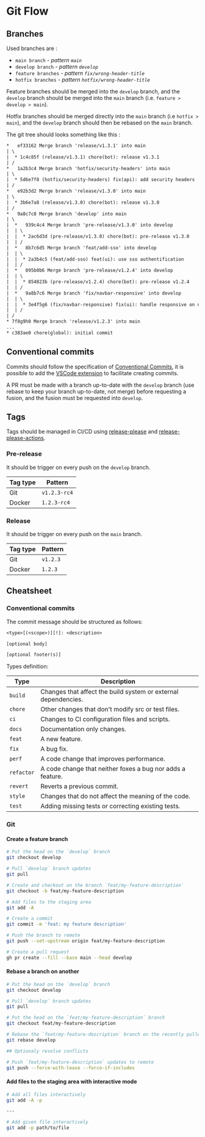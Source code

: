# Git Flow

## Branches

Used branches are :
- `main branch` *- pattern `main`*
- `develop branch` *- pattern `develop`*
- `feature branches` *- pattern `fix/wrong-header-title`*
- `hotfix branches` *- pattern `hotfix/wrong-header-title`*

Feature branches should be merged into the `develop` branch, and the `develop` branch should be merged into the `main` branch (i.e. `feature > develop > main`).

Hotfix branches should be merged directly into the `main` branch (i.e `hotfix > main`), and the `develop` branch should then be rebased on the `main` branch.

The git tree should looks something like this :

```txt
*   ef33162 Merge branch 'release/v1.3.1' into main
| \
|  * 1c4c85f (release/v1.3.1) chore(bot): release v1.3.1
| /
*   1a2b3c4 Merge branch 'hotfix/security-headers' into main
| \
|  * 5d6e7f8 (hotfix/security-headers) fix(api): add security headers
| /
*   e92b3d2 Merge branch 'release/v1.3.0' into main
| \
|  * 3b6e7a8 (release/v1.3.0) chore(bot): release v1.3.0
| /
*   9a8c7c8 Merge branch 'develop' into main
| \
|  *   939c4c4 Merge branch 'pre-release/v1.3.0' into develop
|  | \
|  |  * 2ac6d3d (pre-release/v1.3.0) chore(bot): pre-release v1.3.0
|  | /
|  *   8b7c6d5 Merge branch 'feat/add-sso' into develop
|  | \
|  |  * 2a3b4c5 (feat/add-sso) feat(ui): use sso authentification
|  | /
|  *   895b0b6 Merge branch 'pre-release/v1.2.4' into develop
|  | \
|  |  * 854823b (pre-release/v1.2.4) chore(bot): pre-release v1.2.4
|  | /
|  *   9a8b7c6 Merge branch 'fix/navbar-responsive' into develop
|  | \
|  |  * 3e4f5g6 (fix/navbar-responsive) fix(ui): handle responsive on navbar
|  | /
| /
* 7f8g9h0 Merge branch 'release/v1.2.3' into main
...
* c383ae0 chore(global): initial commit
```

## Conventional commits

Commits should follow the specification of [Conventional Commits](https://www.conventionalcommits.org/en/v1.0.0/), it is possible to add the [VSCode extension](https://github.com/vivaxy/vscode-conventional-commits) to facilitate creating commits.

A PR must be made with a branch up-to-date with the `develop` branch (use rebase to keep your branch up-to-date, not merge) before requesting a fusion, and the fusion must be requested into `develop`.

## Tags

Tags should be managed in CI/CD using [release-please](https://github.com/googleapis/release-please) and [release-please-actions](https://github.com/googleapis/release-please-actions).

### Pre-release

It should be trigger on every push on the `develop` branch.

| Tag type | Pattern      |
| -------- | ------------ |
| Git      | `v1.2.3-rc4` |
| Docker   | `1.2.3-rc4`  |

### Release 

It should be trigger on every push on the `main` branch.

| Tag type | Pattern  |
| -------- | -------- |
| Git      | `v1.2.3` |
| Docker   | `1.2.3`  |

## Cheatsheet

### Conventional commits

The commit message should be structured as follows:

```txt
<type>[(<scope>)][!]: <description>

[optional body]

[optional footer(s)]
```

Types definition:

| Type       | Description                                                    |
| ---------- | -------------------------------------------------------------- |
| `build`    | Changes that affect the build system or external dependencies. |
| `chore`    | Other changes that don't modify src or test files.             |
| `ci`       | Changes to CI configuration files and scripts.                 |
| `docs`     | Documentation only changes.                                    |
| `feat`     | A new feature.                                                 |
| `fix`      | A bug fix.                                                     |
| `perf`     | A code change that improves performance.                       |
| `refactor` | A code change that neither foxes a bug nor adds a feature.     |
| `revert`   | Reverts a previous commit.                                     |
| `style`    | Changes that do not affect the meaning of the code.            |
| `test`     | Adding missing tests or correcting existing tests.             |

### Git

#### Create a feature branch

```sh
# Put the head on the `develop` branch
git checkout develop

# Pull `develop` branch updates
git pull

# Create and checkout on the branch `feat/my-feature-description`
git checkout -b feat/my-feature-description

# Add files to the staging area
git add -A

# Create a commit
git commit -m 'feat: my feature description'

# Push the branch to remote
git push --set-upstream origin feat/my-feature-description

# Create a pull request
gh pr create --fill --base main --head develop
```

#### Rebase a branch on another

```sh
# Put the head on the `develop` branch
git checkout develop

# Pull `develop` branch updates
git pull

# Put the head on the `feat/my-feature-description` branch
git checkout feat/my-feature-description

# Rebase the `feat/my-feature-description` branch on the recently pulled `develop` branch
git rebase develop

## Optionaly resolve conflicts

# Push `feat/my-feature-description` updates to remote
git push --force-with-lease --force-if-includes
```

#### Add files to the staging area with interactive mode

```sh
# Add all files interactively
git add -A -p

---

# Add given file interactively
git add -p path/to/file
```
